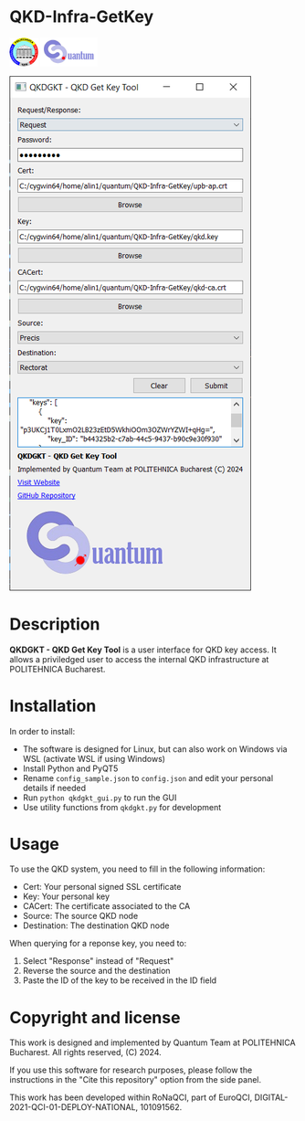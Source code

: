 # QKD-Infra-GetKey
<p float="left">
    <img src="upb.png" alt="University Politehnica of Bucharest" width="50"/>
    <img src="Logo.png" alt="Quantum Team @ UPB" width="100"/>
</p>

![QKD Get Key Tool](Screenshot.PNG "QKD Get Key Tool")

# Description

**QKDGKT - QKD Get Key Tool** is a user interface for QKD key access. It allows a priviledged user to access the internal QKD infrastructure at POLITEHNICA Bucharest.

# Installation

In order to install:
 - The software is designed for Linux, but can also work on Windows via WSL (activate WSL if using Windows)
 - Install Python and PyQT5
 - Rename `config_sample.json` to `config.json` and edit your personal details if needed
 - Run `python qkdgkt_gui.py` to run the GUI
 - Use utility functions from `qkdgkt.py` for development

# Usage

To use the QKD system, you need to fill in the following information:
 - Cert: Your personal signed SSL certificate
 - Key: Your personal key
 - CACert: The certificate associated to the CA
 - Source: The source QKD node
 - Destination: The destination QKD node

When querying for a reponse key, you need to:
 1. Select "Response" instead of "Request"
 2. Reverse the source and the destination
 3. Paste the ID of the key to be received in the ID field

# Copyright and license

This work is designed and implemented by Quantum Team at POLITEHNICA Bucharest. All rights reserved, (C) 2024.

If you use this software for research purposes, please follow the instructions in the "Cite this repository" option from the side panel.

This work has been developed within RoNaQCI, part of EuroQCI, DIGITAL-2021-QCI-01-DEPLOY-NATIONAL, 101091562.
